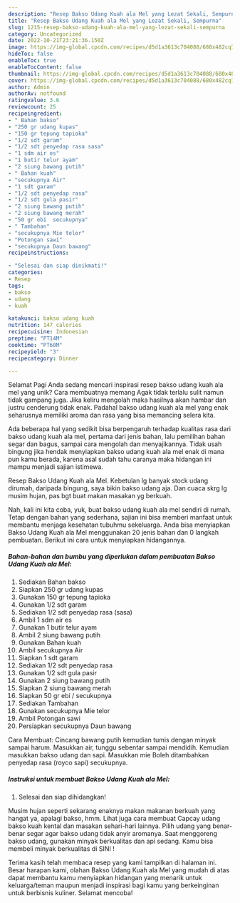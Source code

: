 ```yaml
---
description: "Resep Bakso Udang Kuah ala Mel yang Lezat Sekali, Sempurna"
title: "Resep Bakso Udang Kuah ala Mel yang Lezat Sekali, Sempurna"
slug: 1215-resep-bakso-udang-kuah-ala-mel-yang-lezat-sekali-sempurna
category: Uncategorized
date: 2022-10-21T23:21:36.150Z
image: https://img-global.cpcdn.com/recipes/d5d1a3613c704088/680x482cq70/bakso-udang-kuah-ala-mel-foto-resep-utama.jpg
hideToc: false
enableToc: true
enableTocContent: false
thumbnail: https://img-global.cpcdn.com/recipes/d5d1a3613c704088/680x482cq70/bakso-udang-kuah-ala-mel-foto-resep-utama.jpg
cover: https://img-global.cpcdn.com/recipes/d5d1a3613c704088/680x482cq70/bakso-udang-kuah-ala-mel-foto-resep-utama.jpg
author: Admin
authorAv: notfound
ratingvalue: 3.6
reviewcount: 25
recipeingredient:
- " Bahan bakso"
- "250 gr udang kupas"
- "150 gr tepung tapioka"
- "1/2 sdt garam"
- "1/2 sdt penyedap rasa sasa"
- "1 sdm air es"
- "1 butir telur ayam"
- "2 siung bawang putih"
- " Bahan kuah"
- "secukupnya Air"
- "1 sdt garam"
- "1/2 sdt penyedap rasa"
- "1/2 sdt gula pasir"
- "2 siung bawang putih"
- "2 siung bawang merah"
- "50 gr ebi  secukupnya"
- " Tambahan"
- "secukupnya Mie telor"
- "Potongan sawi"
- "secukupnya Daun bawang"
recipeinstructions:

- "Selesai dan siap dinikmati!"
categories:
- Resep
tags:
- bakso
- udang
- kuah

katakunci: bakso udang kuah 
nutrition: 147 calories
recipecuisine: Indonesian
preptime: "PT14M"
cooktime: "PT60M"
recipeyield: "3"
recipecategory: Dinner

---
```



Selamat Pagi Anda sedang mencari inspirasi resep bakso udang kuah ala mel yang unik? Cara membuatnya memang Agak tidak terlalu sulit namun tidak gampang juga. Jika keliru mengolah maka hasilnya akan hambar dan justru cenderung tidak enak. Padahal bakso udang kuah ala mel yang enak seharusnya memiliki aroma dan rasa yang bisa memancing selera kita.


Ada beberapa hal yang sedikit bisa berpengaruh terhadap kualitas rasa dari bakso udang kuah ala mel, pertama dari jenis bahan, lalu pemilihan bahan segar dan bagus, sampai cara mengolah dan menyajikannya. Tidak usah bingung jika hendak menyiapkan bakso udang kuah ala mel enak di mana pun kamu berada, karena asal sudah tahu caranya maka hidangan ini mampu menjadi sajian istimewa.

Resep Bakso Udang Kuah ala Mel. Kebetulan lg banyak stock udang dirumah, daripada bingung, saya bikin bakso udang aja. Dan cuaca skrg lg musim hujan, pas bgt buat makan masakan yg berkuah.


Nah, kali ini kita coba, yuk, buat bakso udang kuah ala mel sendiri di rumah. Tetap dengan bahan yang sederhana, sajian ini bisa memberi manfaat untuk membantu menjaga kesehatan tubuhmu sekeluarga. Anda bisa menyiapkan Bakso Udang Kuah ala Mel menggunakan 20 jenis bahan dan 0 langkah pembuatan. Berikut ini cara untuk menyiapkan hidangannya.

<!--inarticleads1-->

##### Bahan-bahan dan bumbu yang diperlukan dalam pembuatan Bakso Udang Kuah ala Mel:

1. Sediakan  Bahan bakso
1. Siapkan 250 gr udang kupas
1. Gunakan 150 gr tepung tapioka
1. Gunakan 1/2 sdt garam
1. Sediakan 1/2 sdt penyedap rasa (sasa)
1. Ambil 1 sdm air es
1. Gunakan 1 butir telur ayam
1. Ambil 2 siung bawang putih
1. Gunakan  Bahan kuah
1. Ambil secukupnya Air
1. Siapkan 1 sdt garam
1. Sediakan 1/2 sdt penyedap rasa
1. Gunakan 1/2 sdt gula pasir
1. Gunakan 2 siung bawang putih
1. Siapkan 2 siung bawang merah
1. Siapkan 50 gr ebi / secukupnya
1. Sediakan  Tambahan
1. Gunakan secukupnya Mie telor
1. Ambil Potongan sawi
1. Persiapkan secukupnya Daun bawang


Cara Membuat: Cincang bawang putih kemudian tumis dengan minyak sampai harum. Masukkan air, tunggu sebentar sampai mendidih. Kemudian masukkan bakso udang dan sapi. Masukkan mie Boleh ditambahkan penyedap rasa (royco sapi) secukupnya. 

<!--inarticleads2-->

##### Instruksi untuk membuat Bakso Udang Kuah ala Mel:


1. Selesai dan siap dihidangkan!

Musim hujan seperti sekarang enaknya makan makanan berkuah yang hangat ya, apalagi bakso, hmm. Lihat juga cara membuat Capcay udang bakso kuah kental dan masakan sehari-hari lainnya. Pilih udang yang benar-benar segar agar bakso udang tidak anyir aromanya. Saat menggoreng bakso udang, gunakan minyak berkualitas dan api sedang. Kamu bisa membeli minyak berkualitas di SINI ! 

Terima kasih telah membaca resep yang kami tampilkan di halaman ini. Besar harapan kami, olahan Bakso Udang Kuah ala Mel yang mudah di atas dapat membantu kamu menyiapkan hidangan yang menarik untuk keluarga/teman maupun menjadi inspirasi bagi kamu yang berkeinginan untuk berbisnis kuliner. Selamat mencoba!
